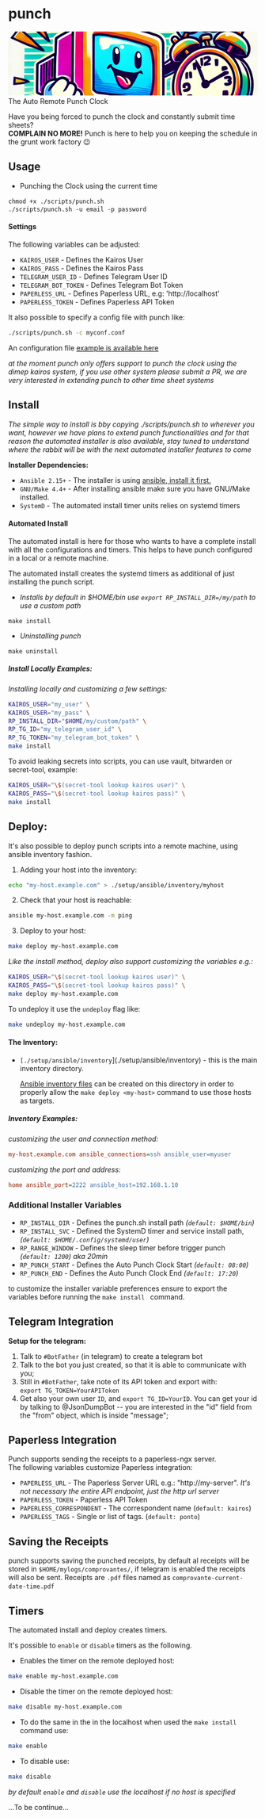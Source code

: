# punch

![Banner](./art/banner.png)
The Auto Remote Punch Clock

Have you being forced to punch the clock and constantly submit time sheets?  
**COMPLAIN NO MORE!** Punch is here to help you on keeping the schedule in the grunt work factory :wink:

## Usage

- Punching the Clock using the current time

```shell
chmod +x ./scripts/punch.sh
./scripts/punch.sh -u email -p password
```

#### Settings 

The following variables can be adjusted:  

* `KAIROS_USER` - Defines the Kairos User
* `KAIROS_PASS` - Defines the Kairos Pass
* `TELEGRAM_USER_ID` - Defines Telegram User ID  
* `TELEGRAM_BOT_TOKEN` - Defines Telegram Bot Token
* `PAPERLESS_URL` - Defines Paperless URL, e.g: 'http://localhost'  
* `PAPERLESS_TOKEN` - Defines Paperless API Token  

It also possible to specify a config file with punch like:  

```bash
./scripts/punch.sh -c myconf.conf
```

An configuration file [example is available here](./conf/punch.conf)


_at the moment punch only offers support to punch the clock using the dimep
kairos system, if you use other system please submit a PR, we are very
interested in extending punch to other time sheet systems_

## Install

_The simple way to install is bby copying ./scripts/punch.sh to wherever
you want, however we have plans to extend punch functionalities and for
that reason the automated installer is also available, stay tuned to understand
where the rabbit will be with the next automated installer features to come_

**Installer Dependencies:**  
* `Ansible 2.15+` - The installer is using [ansible, install it
first.](https://docs.ansible.com/ansible/latest/installation_guide/intro_installation.html#pip-install)
* `GNU/Make 4.4+` - After installing ansible make sure you have GNU/Make installed.
* `SystemD` - The automated install timer units relies on systemd timers

#### Automated Install 

The automated install is here for those who wants to have a complete install
with all the configurations and timers. This helps to have punch configured in a
local or a remote machine.  

The automated install creates the systemd timers as additional of just installing the punch script.

* _Installs by default in $HOME/bin use `export RP_INSTALL_DIR=/my/path` to use
  a custom path_  

```shell
make install
```

* _Uninstalling punch_  

```shell
make uninstall
```  

##### Install Locally Examples:

_Installing locally and customizing a few settings:_  

```bash
KAIROS_USER="my_user" \
KAIROS_USER="my_pass" \
RP_INSTALL_DIR="$HOME/my/custom/path" \
RP_TG_ID="my_telegram_user_id" \
RP_TG_TOKEN="my_telegram_bot_token" \
make install
```

To avoid leaking secrets into scripts, you can use vault,
bitwarden or secret-tool, example:

```bash
KAIROS_USER="\$(secret-tool lookup kairos user)" \
KAIROS_PASS="\$(secret-tool lookup kairos pass)" \
make install
```

## Deploy:

It's also possible to deploy punch scripts into a remote machine, using ansible
inventory fashion.

1. Adding your host into the inventory:  
```bash
echo "my-host.example.com" > ./setup/ansible/inventory/myhost
```

2. Check that your host is reachable:  
```bash
ansible my-host.example.com -m ping
```

3. Deploy to your host:  
```bash
make deploy my-host.example.com
```

_Like the install method, deploy also support customizing the variables e.g.:_  

```bash
KAIROS_USER="\$(secret-tool lookup kairos user)" \
KAIROS_PASS="\$(secret-tool lookup kairos pass)" \
make deploy my-host.example.com
```

To undeploy it use the `undeploy` flag like:  

```bash
make undeploy my-host.example.com
```

#### The Inventory:  

* `[./setup/ansible/inventory`](./setup/ansible/inventory) - this is the main
  inventory directory. 

  [Ansible inventory
  files](https://docs.ansible.com/ansible/latest/cli/ansible-inventory.html) can
  be created on this directory in order to properly allow the `make deploy
  <my-host>` command to use those hosts as targets.  


##### Inventory Examples:

_customizing the user and connection method:_  
```ini
my-host.example.com ansible_connections=ssh ansible_user=myuser
```

_customizing the port and address:_  
```ini
home ansible_port=2222 ansible_host=192.168.1.10
```

### Additional Installer Variables 

* `RP_INSTALL_DIR` - Defines the punch.sh install path _(`default:
  $HOME/bin`)_   
* `RP_INSTALL_SVC` - Defined the SystemD timer and service install path,
  _(`default: $HOME/.config/systemd/user`)_  
* `RP_RANGE_WINDOW` - Defines the sleep timer before trigger punch
  _(`default: 1200`) aka 20min_  
* `RP_PUNCH_START` - Defines the Auto Punch Clock Start _(`default: 08:00`)_  
* `RP_PUNCH_END` - Defines the Auto Punch Clock End _(`default: 17:20`)_

to customize the installer variable preferences ensure to export the variables before
running the `make install ` command.  

## Telegram Integration

**Setup for the telegram:**  

1. Talk to `#BotFather` (in telegram) to create a telegram bot  
1. Talk to the bot you just created, so that it is able to
   communicate with you;
1. Still in `#BotFather`, take  note of its API token and export with:  
   `export TG_TOKEN=YourAPIToken`  
1. Get also your own user `ID`, and `export TG_ID=YourID`. You
   can get your id by talking to @JsonDumpBot -- you are interested in
   the "id" field from the "from" object, which is inside "message";


## Paperless Integration  

Punch supports sending the receipts to a paperless-ngx server.  
The following variables customize Paperless integration:  

* `PAPERLESS_URL` - The Paperless Server URL e.g.: "http://my-server". _It's not
  necessary the entire API endpoint, just the http url server_  
* `PAPERLESS_TOKEN` - Paperless API Token  
* `PAPERLESS_CORRESPONDENT` - The correspondent name (`default: kairos`)  
* `PAPERLESS_TAGS` - Single or list of tags. (`default: ponto`)

## Saving the Receipts

punch supports saving the punched receipts, by default al receipts will be
stored in `$HOME/mylogs/comprovantes/`, if telegram is enabled the receipts will
also be sent. Receipts are `.pdf` files named as
`comprovante-current-date-time.pdf`


## Timers  

The automated install and deploy creates timers.

It's possible to `enable` or `disable` timers as the following. 

* Enables the timer on the remote deployed host:  
```bash
make enable my-host.example.com
```

* Disable the timer on the remote deployed host:  
```bash
make disable my-host.example.com
```

* To do the same in the in the localhost when used the `make install` command use:  
```bash
make enable
```

* To disable use: 
```bash
make disable
```

_by default `enable` and `disable`  use the localhost if no host is specified_


...To be continue...
